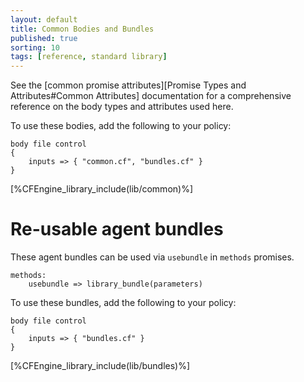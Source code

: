 ```yaml
---
layout: default
title: Common Bodies and Bundles
published: true
sorting: 10
tags: [reference, standard library]
---
```


See the [common promise attributes][Promise Types and Attributes#Common Attributes]
documentation for a comprehensive reference on the body types and attributes used here.

To use these bodies, add the following to your policy:

```cf3
body file control
{
	inputs => { "common.cf", "bundles.cf" }
}
```




[%CFEngine_library_include(lib/common)%]

# Re-usable agent bundles

These agent bundles can be used via `usebundle` in `methods` promises.

```cf3
methods:
    usebundle => library_bundle(parameters)
```

To use these bundles, add the following to your policy:

```cf3
body file control
{
	inputs => { "bundles.cf" }
}
```




[%CFEngine_library_include(lib/bundles)%]

